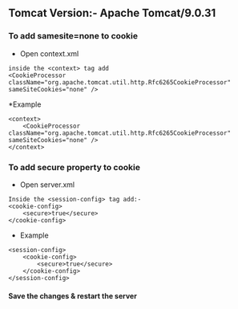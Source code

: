 ## Tomcat Version:- Apache Tomcat/9.0.31
### To add samesite=none to cookie 
* Open context.xml
```
inside the <context> tag add
<CookieProcessor className="org.apache.tomcat.util.http.Rfc6265CookieProcessor" sameSiteCookies="none" />
```
*Example
```
<context>
    <CookieProcessor className="org.apache.tomcat.util.http.Rfc6265CookieProcessor" sameSiteCookies="none" />
</context>
```
### To add secure property to cookie

* Open server.xml

```
Inside the <session-config> tag add:-
<cookie-config>
    <secure>true</secure>
</cookie-config>
```

* Example
```
<session-config>
    <cookie-config>
    	<secure>true</secure>
	</cookie-config>
</session-config>
```

#### Save the changes & restart the server
  
